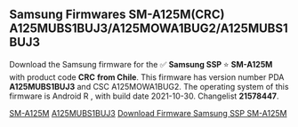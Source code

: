 <h2>Samsung Firmwares SM-A125M(CRC) A125MUBS1BUJ3/A125MOWA1BUG2/A125MUBS1BUJ3</h2>
Download the Samsung firmware for the ✅ <strong>Samsung SSP </strong> ⭐ <strong>SM-A125M</strong> with product code <strong>CRC</strong> <strong> from Chile</strong>. This firmware has version number PDA <strong>A125MUBS1BUJ3</strong> and CSC A125MOWA1BUG2. The operating system of this firmware is Android R , with build date 2021-10-30. Changelist <strong>21578447</strong>.


[SM-A125M](https://samfirm.shop/samsung/model/SM-A125M)
[A125MUBS1BUJ3](https://samfirm.shop/samsung/pda/A125MUBS1BUJ3)
[Download Firmware Samsung SSP SM-A125M](https://samfirm.shop/samsung/firmware/470072)
